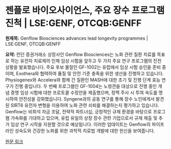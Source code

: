 # 젠플로 바이오사이언스, 주요 장수 프로그램 진척 | LSE:GENF, OTCQB:GENFF

**원제목:** Genflow Biosciences advances lead longevity programmes | LSE:GENF, OTCQB:GENFF

**요약:** 런던 증권거래소 상장사인 Genflow Biosciences는 노화 관련 질환 치료를 목표로 하는 유전자 치료제의 인체 임상 시험을 앞두고 두 가지 주요 연구 프로그램의 진전 상황을 발표했습니다.  주요 후보 물질인 GF-1002는 유럽에서 임상 시험 승인을 준비 중이며, Exothera와 협력하여 품질 및 안전 기준 충족을 위한 생산을 진행하고 있습니다.  Physiogenex와 Accelera와 함께 간 질환인 MASH에 대한 초기 및 진행 단계 효능 연구가 진행 중입니다.  두 번째 프로그램인 GF-1004는 노령견을 대상으로 진행 중인 개념 증명 임상 시험에 대한 프로토콜 수정안을 제출했으며, 정맥 주사 시 투여 속도를 명시하여 안전성을 강화했습니다.  Syngene과의 공동 연구를 통해 장수 노인에게서 발견된 SIRT6 유전자 변형을 이용하여 노화 관련 쇠퇴를 해결하는지 평가하고 있습니다.  Genflow는 비희석 자금 조달, 전략적 파트너십, 긍정적인 규제 환경을 바탕으로 프로그램 가속화를 기대하고 있으며,  유럽 유일의 상장 장수 관련 기업으로서 규제 제출 및 추가 임상 연구 시작을 지원할 것으로 예상됩니다.  이러한 업데이트는 Genflow의 파이프라인 성숙도와 건강한 노화를 위한 과학적 치료법 개발에 대한 헌신을 보여줍니다.

[원문 링크](https://www.proactiveinvestors.co.uk/companies/news/1075342/genflow-biosciences-advances-lead-longevity-programmes-1075342.html)
